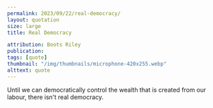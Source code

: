 ```yaml
---
permalink: 2023/09/22/real-democracy/
layout: quotation
size: large
title: Real Democracy

attribution: Boots Riley    
publication: 
tags: [quote]
thumbnail: "/img/thumbnails/microphone-420x255.webp"
alttext: quote
---
```


Until we can democratically control the wealth that is created from our labour, there isn't real democracy.
